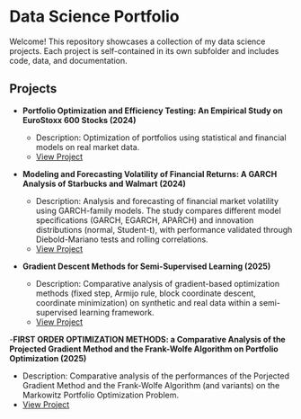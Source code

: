 # Data Science Portfolio

Welcome! This repository showcases a collection of my data science projects. Each project is self-contained in its own subfolder and includes code, data, and documentation.

## Projects

- **Portfolio Optimization and Efficiency Testing: An Empirical Study on EuroStoxx 600 Stocks (2024)**
  - Description: Optimization of portfolios using statistical and financial models on real market data.
  - [View Project](./PortfolioOptimization_EfficiencyTesting/README.md)

- **Modeling and Forecasting Volatility of Financial Returns: A GARCH Analysis of Starbucks and Walmart (2024)**
  - Description: Analysis and forecasting of financial market volatility using GARCH-family models. The study compares different model specifications (GARCH, EGARCH, APARCH) and innovation distributions (normal, Student-t), with performance validated through Diebold-Mariano tests and rolling correlations.
  - [View Project](./garch-analysis/README.md)


- **Gradient Descent Methods for Semi-Supervised Learning (2025)**
  - Description: Comparative analysis of gradient-based optimization methods (fixed step, Armijo rule, block coordinate descent, coordinate minimization) on synthetic and real data within a semi-supervised learning framework.  
  - [View Project](./gradientdescentmethod-semisupervisedlearning/README.md)

-**FIRST ORDER OPTIMIZATION METHODS: a Comparative Analysis of the Projected Gradient Method and the Frank-Wolfe Algorithm on Portfolio Optimization (2025)**
  - Description: Comparative analysis of the performances of the Porjected Gradient Method and the Frank-Wolfe Algorithm (and variants) on the Markowitz Portfolio Optimization Problem.
  - [View Project](./FrankWolfe_Portfolio_Optimization/README.md)
